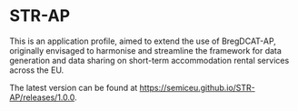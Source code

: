 # STR-AP

This is an application profile, aimed to extend the use of BregDCAT-AP, originally envisaged to harmonise and streamline the framework for data generation and data sharing on short-term accommodation rental services across the EU.

The latest version can be found at https://semiceu.github.io/STR-AP/releases/1.0.0.
